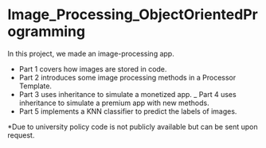 # Image_Processing_ObjectOrientedProgramming

In this project, we made an image-processing app.

- Part 1 covers how images are stored in code.
- Part 2 introduces some image processing methods in a Processor Template.
- Part 3 uses inheritance to simulate a monetized app.
_ Part 4 uses inheritance to simulate a premium app with new methods.
- Part 5 implements a KNN classifier to predict the labels of images.

*Due to university policy code is not publicly available but can be sent upon request.
